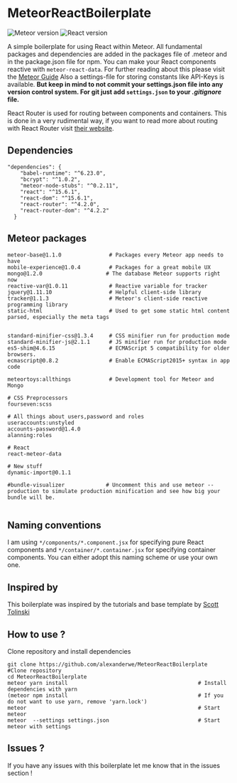# MeteorReactBoilerplate

![Meteor version](https://img.shields.io/badge/Meteor%20Version-1.5.2-green.svg)
![React version](https://img.shields.io/badge/React%20Version-15.6.1-green.svg)

A simple boilerplate for using React within Meteor. All fundamental packages and dependencies are added in the packages file of .meteor and in the package.json file for npm. You can make your React components reactive with `meteor-react-data`. For further reading about this please visit the [Meteor Guide](https://guide.meteor.com/react.html#using-createContainer) Also a settings-file for storing constants like API-Keys is available. **But keep in mind to not commit your settings.json file into any version control system. For git just add `settings.json` to your _.gitignore_ file.**

React Router is used for routing between components and containers. This is done in a very rudimental way, if you want to read more about routing with React Router visit [their website](https://reacttraining.com/react-router/).


## Dependencies

```
"dependencies": {
    "babel-runtime": "^6.23.0",
    "bcrypt": "^1.0.2",
    "meteor-node-stubs": "^0.2.11",
    "react": "^15.6.1",
    "react-dom": "^15.6.1",
    "react-router": "^4.2.0",
    "react-router-dom": "^4.2.2"
  }
```

## Meteor packages

```
meteor-base@1.1.0               # Packages every Meteor app needs to have
mobile-experience@1.0.4         # Packages for a great mobile UX
mongo@1.2.0                    # The database Meteor supports right now
reactive-var@1.0.11             # Reactive variable for tracker
jquery@1.11.10                  # Helpful client-side library
tracker@1.1.3                   # Meteor's client-side reactive programming library
static-html                     # Used to get some static html content parsed, especially the meta tags


standard-minifier-css@1.3.4     # CSS minifier run for production mode
standard-minifier-js@2.1.1      # JS minifier run for production mode
es5-shim@4.6.15                 # ECMAScript 5 compatibility for older browsers.
ecmascript@0.8.2                # Enable ECMAScript2015+ syntax in app code

meteortoys:allthings            # Development tool for Meteor and Mongo

# CSS Preprocessors
fourseven:scss

# All things about users,password and roles
useraccounts:unstyled
accounts-password@1.4.0
alanning:roles

# React
react-meteor-data

# New stuff
dynamic-import@0.1.1

#bundle-visualizer             # Uncomment this and use meteor --production to simulate production minification and see how big your bundle will be.                
          

```

## Naming conventions
I am using `*/components/*.component.jsx` for specifying pure React components and `*/container/*.container.jsx` for specifying container components. You can either adopt this naming scheme or use your own one.

## Inspired by

This boilerplate was inspired by the tutorials and base template by [Scott Tolinski](https://github.com/stolinski/level-up-meteor-react-base)


## How to use ?

Clone repository and install dependencies
```
git clone https://github.com/alexanderwe/MeteorReactBoilerplate  #Clone repository
cd MeteorReactBoilerplate
meteor yarn install                                         # Install dependencies with yarn
(meteor npm install                                         # If you do not want to use yarn, remove 'yarn.lock')
meteor                                                      # Start meteor
meteor  --settings settings.json                            # Start meteor with settings
```


## Issues ?

If you have any issues with this boilerplate let me know that in the issues section !
